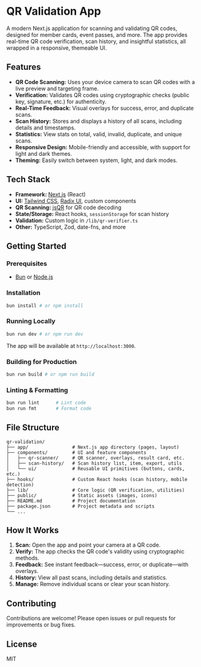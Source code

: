 # QR Validation App

A modern Next.js application for scanning and validating QR codes, designed for member cards, event passes, and more. The app provides real-time QR code verification, scan history, and insightful statistics, all wrapped in a responsive, themeable UI.

## Features

- **QR Code Scanning:** Uses your device camera to scan QR codes with a live preview and targeting frame.
- **Verification:** Validates QR codes using cryptographic checks (public key, signature, etc.) for authenticity.
- **Real-Time Feedback:** Visual overlays for success, error, and duplicate scans.
- **Scan History:** Stores and displays a history of all scans, including details and timestamps.
- **Statistics:** View stats on total, valid, invalid, duplicate, and unique scans.
- **Responsive Design:** Mobile-friendly and accessible, with support for light and dark themes.
- **Theming:** Easily switch between system, light, and dark modes.

## Tech Stack

- **Framework:** [Next.js](https://nextjs.org/) (React)
- **UI:** [Tailwind CSS](https://tailwindcss.com/), [Radix UI](https://www.radix-ui.com/), custom components
- **QR Scanning:** [jsQR](https://github.com/cozmo/jsQR) for QR code decoding
- **State/Storage:** React hooks, `sessionStorage` for scan history
- **Validation:** Custom logic in `/lib/qr-verifier.ts`
- **Other:** TypeScript, Zod, date-fns, and more

## Getting Started

### Prerequisites
- [Bun](https://bun.sh/) or [Node.js](https://nodejs.org/)

### Installation

```bash
bun install # or npm install
```

### Running Locally

```bash
bun run dev # or npm run dev
```

The app will be available at `http://localhost:3000`.

### Building for Production

```bash
bun run build # or npm run build
```

### Linting & Formatting

```bash
bun run lint      # Lint code
bun run fmt       # Format code
```

## File Structure

```
qr-validation/
├── app/                # Next.js app directory (pages, layout)
├── components/         # UI and feature components
│   ├── qr-scanner/     # QR scanner, overlays, result card, etc.
│   ├── scan-history/   # Scan history list, item, export, utils
│   └── ui/             # Reusable UI primitives (buttons, cards, etc.)
├── hooks/              # Custom React hooks (scan history, mobile detection)
├── lib/                # Core logic (QR verification, utilities)
├── public/             # Static assets (images, icons)
├── README.md           # Project documentation
├── package.json        # Project metadata and scripts
└── ...
```

## How It Works

1. **Scan:** Open the app and point your camera at a QR code.
2. **Verify:** The app checks the QR code's validity using cryptographic methods.
3. **Feedback:** See instant feedback—success, error, or duplicate—with overlays.
4. **History:** View all past scans, including details and statistics.
5. **Manage:** Remove individual scans or clear your scan history.

## Contributing

Contributions are welcome! Please open issues or pull requests for improvements or bug fixes.

## License

MIT


